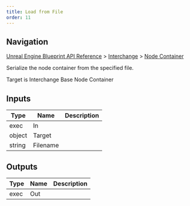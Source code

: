 ```yaml
---
title: Load from File
order: 11
---
```

## Navigation

[Unreal Engine Blueprint API Reference](https://dev.epicgames.com/documentation/en-us/unreal-engine/BlueprintAPI) > [Interchange](https://dev.epicgames.com/documentation/en-us/unreal-engine/BlueprintAPI/Interchange) > [Node Container](https://dev.epicgames.com/documentation/en-us/unreal-engine/BlueprintAPI/Interchange/NodeContainer)

Serialize the node container from the specified file.

Target is Interchange Base Node Container

## Inputs

| Type | Name | Description |
| --- | --- | --- |
| exec | In |  |
| object | Target |  |
| string | Filename |  |

## Outputs

| Type | Name | Description |
| --- | --- | --- |
| exec | Out |  |
